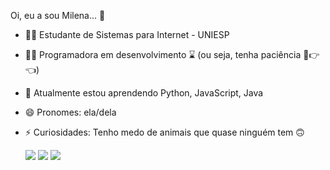    Oi, eu a sou Milena... 👋

- 👩‍🎓 Estudante de Sistemas para Internet - UNIESP
- 👩‍💻 Programadora em desenvolvimento ⌛ (ou seja, tenha paciência 🥺👉👈)
- 🌱 Atualmente estou aprendendo Python, JavaScript, Java
- 😄 Pronomes: ela/dela
- ⚡ Curiosidades: Tenho medo de animais que quase ninguém tem 🙃



  <a href="https://instagram.com/milenaribeiros_/" target="_blank"><img src="https://img.shields.io/badge/-Instagram-%23E4405F?style=for-the-badge&logo=instagram&logoColor=white" target="_blank"></a> 
  <a href = "mailto:milenassribeiro@gmail.com "><img src="https://img.shields.io/badge/-Gmail-%23333?style=for-the-badge&logo=gmail&logoColor=white" target="_blank"></a>
  <a href="https://www.linkedin.com/in/milenaribeiros/" target="_blank"><img src="https://img.shields.io/badge/-LinkedIn-%230077B5?style=for-the-badge&logo=linkedin&logoColor=white" target="_blank"></a>
  
